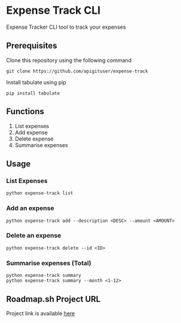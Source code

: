 # Expense Track CLI
Expense Tracker CLI tool to track your expenses

## Prerequisites
Clone this repository using the following command
  ```
  git clone https://github.com/apigituser/expense-track
  ```
Install tabulate using pip
  ```
  pip install tabulate
  ```

## Functions
1. List expenses
2. Add expense
3. Delete expense
4. Summarise expenses

## Usage

### List Expenses
  ```
  python expense-track list
  ```
### Add an expense
  ```
  python expense-track add --description <DESC> --amount <AMOUNT>
  ```
### Delete an expense
  ```
  python expense-track delete --id <ID>
  ```
### Summarise expenses (Total)
  ```
  python expense-track summary
  python expense-track summary --month <1-12>
  ```
## Roadmap.sh Project URL
Project link is available [here](https://roadmap.sh/projects/expense-tracker)
